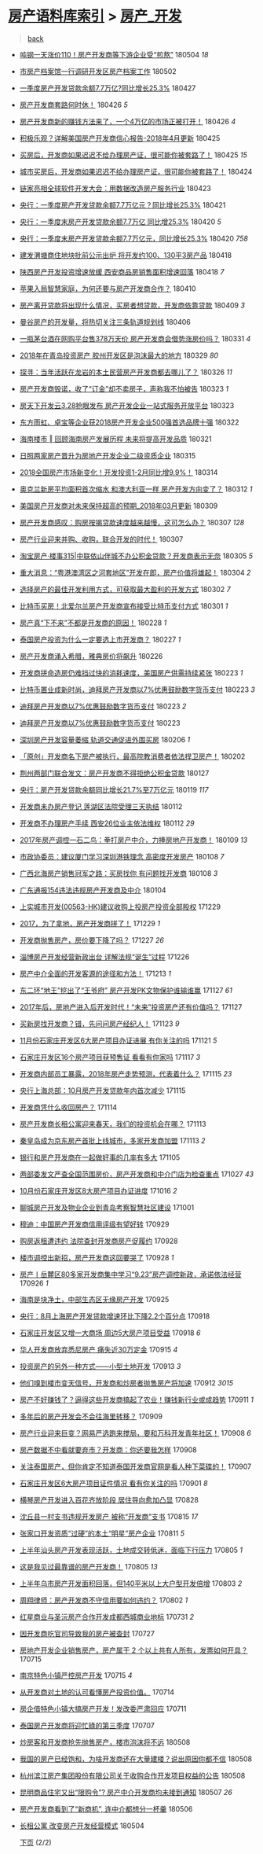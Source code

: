 [房产语料库索引](../../README.md)  > [房产_开发](房产_开发.md)
====
> [back](../README.md)

- [吨钢一天涨价110！房产开发商等下游企业受“煎熬”](http://jkwz.applinzi.com/ittc/7099043720244757511.html#%E5%90%A8%E9%92%A2%E4%B8%80%E5%A4%A9%E6%B6%A8%E4%BB%B7110%EF%BC%81%E6%88%BF%E4%BA%A7%E5%BC%80%E5%8F%91%E5%95%86%E7%AD%89%E4%B8%8B%E6%B8%B8%E4%BC%81%E4%B8%9A%E5%8F%97%E2%80%9C%E7%85%8E%E7%86%AC%E2%80%9D) 180504 *18* 
- [市房产档案馆一行调研开发区房产档案工作](http://jkwz.applinzi.com/ittc/7098390967306683399.html#%E5%B8%82%E6%88%BF%E4%BA%A7%E6%A1%A3%E6%A1%88%E9%A6%86%E4%B8%80%E8%A1%8C%E8%B0%83%E7%A0%94%E5%BC%80%E5%8F%91%E5%8C%BA%E6%88%BF%E4%BA%A7%E6%A1%A3%E6%A1%88%E5%B7%A5%E4%BD%9C) 180502  
- [一季度房产开发贷款余额7.7万亿?同比增长25.3%](http://jkwz.applinzi.com/ittc/7096627554926724106.html#%E4%B8%80%E5%AD%A3%E5%BA%A6%E6%88%BF%E4%BA%A7%E5%BC%80%E5%8F%91%E8%B4%B7%E6%AC%BE%E4%BD%99%E9%A2%9D7.7%E4%B8%87%E4%BA%BF%3F%E5%90%8C%E6%AF%94%E5%A2%9E%E9%95%BF25.3%25) 180427  
- [房产开发商套路何时休！](http://jkwz.applinzi.com/ittc/7096425923035530257.html#%E6%88%BF%E4%BA%A7%E5%BC%80%E5%8F%91%E5%95%86%E5%A5%97%E8%B7%AF%E4%BD%95%E6%97%B6%E4%BC%91%EF%BC%81) 180426 *5* 
- [房产开发商新的赚钱方法来了，一个4万亿的市场正被打开！](http://jkwz.applinzi.com/ittc/7096289787512357899.html#%E6%88%BF%E4%BA%A7%E5%BC%80%E5%8F%91%E5%95%86%E6%96%B0%E7%9A%84%E8%B5%9A%E9%92%B1%E6%96%B9%E6%B3%95%E6%9D%A5%E4%BA%86%EF%BC%8C%E4%B8%80%E4%B8%AA4%E4%B8%87%E4%BA%BF%E7%9A%84%E5%B8%82%E5%9C%BA%E6%AD%A3%E8%A2%AB%E6%89%93%E5%BC%80%EF%BC%81) 180426 *4* 
- [积极乐观？详解美国房产开发商信心报告-2018年4月更新](http://jkwz.applinzi.com/ittc/7096044242931811339.html#%E7%A7%AF%E6%9E%81%E4%B9%90%E8%A7%82%EF%BC%9F%E8%AF%A6%E8%A7%A3%E7%BE%8E%E5%9B%BD%E6%88%BF%E4%BA%A7%E5%BC%80%E5%8F%91%E5%95%86%E4%BF%A1%E5%BF%83%E6%8A%A5%E5%91%8A-2018%E5%B9%B44%E6%9C%88%E6%9B%B4%E6%96%B0) 180425  
- [买房后，开发商如果迟迟不给办理房产证，很可能你被套路了！](http://jkwz.applinzi.com/ittc/7095973064208811014.html#%E4%B9%B0%E6%88%BF%E5%90%8E%EF%BC%8C%E5%BC%80%E5%8F%91%E5%95%86%E5%A6%82%E6%9E%9C%E8%BF%9F%E8%BF%9F%E4%B8%8D%E7%BB%99%E5%8A%9E%E7%90%86%E6%88%BF%E4%BA%A7%E8%AF%81%EF%BC%8C%E5%BE%88%E5%8F%AF%E8%83%BD%E4%BD%A0%E8%A2%AB%E5%A5%97%E8%B7%AF%E4%BA%86%EF%BC%81) 180425 *15* 
- [城市买房后，开发商如果迟迟不给办理房产证，很可能你被套路了！](http://jkwz.applinzi.com/ittc/7095684269437617169.html#%E5%9F%8E%E5%B8%82%E4%B9%B0%E6%88%BF%E5%90%8E%EF%BC%8C%E5%BC%80%E5%8F%91%E5%95%86%E5%A6%82%E6%9E%9C%E8%BF%9F%E8%BF%9F%E4%B8%8D%E7%BB%99%E5%8A%9E%E7%90%86%E6%88%BF%E4%BA%A7%E8%AF%81%EF%BC%8C%E5%BE%88%E5%8F%AF%E8%83%BD%E4%BD%A0%E8%A2%AB%E5%A5%97%E8%B7%AF%E4%BA%86%EF%BC%81) 180424  
- [链家亮相全球软件开发大会：用数据改造房产服务行业](http://jkwz.applinzi.com/ittc/7095253914297566219.html#%E9%93%BE%E5%AE%B6%E4%BA%AE%E7%9B%B8%E5%85%A8%E7%90%83%E8%BD%AF%E4%BB%B6%E5%BC%80%E5%8F%91%E5%A4%A7%E4%BC%9A%EF%BC%9A%E7%94%A8%E6%95%B0%E6%8D%AE%E6%94%B9%E9%80%A0%E6%88%BF%E4%BA%A7%E6%9C%8D%E5%8A%A1%E8%A1%8C%E4%B8%9A) 180423  
- [央行：一季度房产开发贷款余额7.7万亿元？同比增长25.3%](http://jkwz.applinzi.com/ittc/7094316137615721488.html#%E5%A4%AE%E8%A1%8C%EF%BC%9A%E4%B8%80%E5%AD%A3%E5%BA%A6%E6%88%BF%E4%BA%A7%E5%BC%80%E5%8F%91%E8%B4%B7%E6%AC%BE%E4%BD%99%E9%A2%9D7.7%E4%B8%87%E4%BA%BF%E5%85%83%EF%BC%9F%E5%90%8C%E6%AF%94%E5%A2%9E%E9%95%BF25.3%25) 180421  
- [央行：一季度末房产开发贷款余额7.7万亿 同比增25.3%](http://jkwz.applinzi.com/ittc/7094107105227441168.html#%E5%A4%AE%E8%A1%8C%EF%BC%9A%E4%B8%80%E5%AD%A3%E5%BA%A6%E6%9C%AB%E6%88%BF%E4%BA%A7%E5%BC%80%E5%8F%91%E8%B4%B7%E6%AC%BE%E4%BD%99%E9%A2%9D7.7%E4%B8%87%E4%BA%BF+%E5%90%8C%E6%AF%94%E5%A2%9E25.3%25) 180420 *5* 
- [央行：一季度末房产开发贷款余额7.7万亿元，同比增长25.3%](http://jkwz.applinzi.com/ittc/7094093028962862090.html#%E5%A4%AE%E8%A1%8C%EF%BC%9A%E4%B8%80%E5%AD%A3%E5%BA%A6%E6%9C%AB%E6%88%BF%E4%BA%A7%E5%BC%80%E5%8F%91%E8%B4%B7%E6%AC%BE%E4%BD%99%E9%A2%9D7.7%E4%B8%87%E4%BA%BF%E5%85%83%EF%BC%8C%E5%90%8C%E6%AF%94%E5%A2%9E%E9%95%BF25.3%25) 180420 *758* 
- [建发渭塘商住地块批前公示出炉 将开发约100、130平3房产品](http://jkwz.applinzi.com/ittc/7093233812173751313.html#%E5%BB%BA%E5%8F%91%E6%B8%AD%E5%A1%98%E5%95%86%E4%BD%8F%E5%9C%B0%E5%9D%97%E6%89%B9%E5%89%8D%E5%85%AC%E7%A4%BA%E5%87%BA%E7%82%89+%E5%B0%86%E5%BC%80%E5%8F%91%E7%BA%A6100%E3%80%81130%E5%B9%B33%E6%88%BF%E4%BA%A7%E5%93%81) 180418  
- [陕西房产开发投资增速放缓 西安商品房销售面积增速回落](http://jkwz.applinzi.com/ittc/7093214416743171079.html#%E9%99%95%E8%A5%BF%E6%88%BF%E4%BA%A7%E5%BC%80%E5%8F%91%E6%8A%95%E8%B5%84%E5%A2%9E%E9%80%9F%E6%94%BE%E7%BC%93+%E8%A5%BF%E5%AE%89%E5%95%86%E5%93%81%E6%88%BF%E9%94%80%E5%94%AE%E9%9D%A2%E7%A7%AF%E5%A2%9E%E9%80%9F%E5%9B%9E%E8%90%BD) 180418 *7* 
- [苹果入局智慧家庭，为何还要与房产开发商合作？](http://jkwz.applinzi.com/ittc/7090272009923855366.html#%E8%8B%B9%E6%9E%9C%E5%85%A5%E5%B1%80%E6%99%BA%E6%85%A7%E5%AE%B6%E5%BA%AD%EF%BC%8C%E4%B8%BA%E4%BD%95%E8%BF%98%E8%A6%81%E4%B8%8E%E6%88%BF%E4%BA%A7%E5%BC%80%E5%8F%91%E5%95%86%E5%90%88%E4%BD%9C%EF%BC%9F) 180410  
- [房产离开贷款将出现什么情况，买房者想贷款，开发商依靠贷款](http://jkwz.applinzi.com/ittc/7089719076060660743.html#%E6%88%BF%E4%BA%A7%E7%A6%BB%E5%BC%80%E8%B4%B7%E6%AC%BE%E5%B0%86%E5%87%BA%E7%8E%B0%E4%BB%80%E4%B9%88%E6%83%85%E5%86%B5%EF%BC%8C%E4%B9%B0%E6%88%BF%E8%80%85%E6%83%B3%E8%B4%B7%E6%AC%BE%EF%BC%8C%E5%BC%80%E5%8F%91%E5%95%86%E4%BE%9D%E9%9D%A0%E8%B4%B7%E6%AC%BE) 180409 *3* 
- [曼谷房产的开发量，将热切关注三条轨道规划线](http://jkwz.applinzi.com/ittc/7088961781588558865.html#%E6%9B%BC%E8%B0%B7%E6%88%BF%E4%BA%A7%E7%9A%84%E5%BC%80%E5%8F%91%E9%87%8F%EF%BC%8C%E5%B0%86%E7%83%AD%E5%88%87%E5%85%B3%E6%B3%A8%E4%B8%89%E6%9D%A1%E8%BD%A8%E9%81%93%E8%A7%84%E5%88%92%E7%BA%BF) 180406  
- [一瓶茅台酒在网购平台售378万天价 房产开发商会借势涨房价吗？](http://jkwz.applinzi.com/ittc/7086667615340856330.html#%E4%B8%80%E7%93%B6%E8%8C%85%E5%8F%B0%E9%85%92%E5%9C%A8%E7%BD%91%E8%B4%AD%E5%B9%B3%E5%8F%B0%E5%94%AE378%E4%B8%87%E5%A4%A9%E4%BB%B7+%E6%88%BF%E4%BA%A7%E5%BC%80%E5%8F%91%E5%95%86%E4%BC%9A%E5%80%9F%E5%8A%BF%E6%B6%A8%E6%88%BF%E4%BB%B7%E5%90%97%EF%BC%9F) 180331 *4* 
- [2018年在青岛投资房产   胶州开发区是泡沫最大的地方](http://jkwz.applinzi.com/ittc/7085834780539356170.html#2018%E5%B9%B4%E5%9C%A8%E9%9D%92%E5%B2%9B%E6%8A%95%E8%B5%84%E6%88%BF%E4%BA%A7+++%E8%83%B6%E5%B7%9E%E5%BC%80%E5%8F%91%E5%8C%BA%E6%98%AF%E6%B3%A1%E6%B2%AB%E6%9C%80%E5%A4%A7%E7%9A%84%E5%9C%B0%E6%96%B9) 180329 *80* 
- [探寻：当年活跃在龙岩的本土民营房产开发商都去哪儿了？](http://jkwz.applinzi.com/ittc/7084788329327625227.html#%E6%8E%A2%E5%AF%BB%EF%BC%9A%E5%BD%93%E5%B9%B4%E6%B4%BB%E8%B7%83%E5%9C%A8%E9%BE%99%E5%B2%A9%E7%9A%84%E6%9C%AC%E5%9C%9F%E6%B0%91%E8%90%A5%E6%88%BF%E4%BA%A7%E5%BC%80%E5%8F%91%E5%95%86%E9%83%BD%E5%8E%BB%E5%93%AA%E5%84%BF%E4%BA%86%EF%BC%9F) 180326 *11* 
- [房产开发商毁诺，收了“订金”却不卖房子，声称我不怕被告](http://jkwz.applinzi.com/ittc/7083676239837791248.html#%E6%88%BF%E4%BA%A7%E5%BC%80%E5%8F%91%E5%95%86%E6%AF%81%E8%AF%BA%EF%BC%8C%E6%94%B6%E4%BA%86%E2%80%9C%E8%AE%A2%E9%87%91%E2%80%9D%E5%8D%B4%E4%B8%8D%E5%8D%96%E6%88%BF%E5%AD%90%EF%BC%8C%E5%A3%B0%E7%A7%B0%E6%88%91%E4%B8%8D%E6%80%95%E8%A2%AB%E5%91%8A) 180323 *1* 
- [房天下开发云3.28抢眼发布 房产开发企业一站式服务开放平台](http://jkwz.applinzi.com/ittc/7083599536746660880.html#%E6%88%BF%E5%A4%A9%E4%B8%8B%E5%BC%80%E5%8F%91%E4%BA%913.28%E6%8A%A2%E7%9C%BC%E5%8F%91%E5%B8%83+%E6%88%BF%E4%BA%A7%E5%BC%80%E5%8F%91%E4%BC%81%E4%B8%9A%E4%B8%80%E7%AB%99%E5%BC%8F%E6%9C%8D%E5%8A%A1%E5%BC%80%E6%94%BE%E5%B9%B3%E5%8F%B0) 180323  
- [东方雨虹、卓宝等企业获2018房产开发企业500强首选品牌十强](http://jkwz.applinzi.com/ittc/7083213907147883536.html#%E4%B8%9C%E6%96%B9%E9%9B%A8%E8%99%B9%E3%80%81%E5%8D%93%E5%AE%9D%E7%AD%89%E4%BC%81%E4%B8%9A%E8%8E%B72018%E6%88%BF%E4%BA%A7%E5%BC%80%E5%8F%91%E4%BC%81%E4%B8%9A500%E5%BC%BA%E9%A6%96%E9%80%89%E5%93%81%E7%89%8C%E5%8D%81%E5%BC%BA) 180322  
- [海南楼市 ‖ 回顾海南房产发展历程 未来将提高开发品质](http://jkwz.applinzi.com/ittc/7082955585375175697.html#%E6%B5%B7%E5%8D%97%E6%A5%BC%E5%B8%82+%E2%80%96+%E5%9B%9E%E9%A1%BE%E6%B5%B7%E5%8D%97%E6%88%BF%E4%BA%A7%E5%8F%91%E5%B1%95%E5%8E%86%E7%A8%8B+%E6%9C%AA%E6%9D%A5%E5%B0%86%E6%8F%90%E9%AB%98%E5%BC%80%E5%8F%91%E5%93%81%E8%B4%A8) 180321  
- [日照两家房产晋升为房地产开发企业二级资质企业](http://jkwz.applinzi.com/ittc/7080734413359154187.html#%E6%97%A5%E7%85%A7%E4%B8%A4%E5%AE%B6%E6%88%BF%E4%BA%A7%E6%99%8B%E5%8D%87%E4%B8%BA%E6%88%BF%E5%9C%B0%E4%BA%A7%E5%BC%80%E5%8F%91%E4%BC%81%E4%B8%9A%E4%BA%8C%E7%BA%A7%E8%B5%84%E8%B4%A8%E4%BC%81%E4%B8%9A) 180315  
- [2018全国房产市场新变化！开发投资1-2月同比增9.9%！](http://jkwz.applinzi.com/ittc/7080369089384285191.html#2018%E5%85%A8%E5%9B%BD%E6%88%BF%E4%BA%A7%E5%B8%82%E5%9C%BA%E6%96%B0%E5%8F%98%E5%8C%96%EF%BC%81%E5%BC%80%E5%8F%91%E6%8A%95%E8%B5%841-2%E6%9C%88%E5%90%8C%E6%AF%94%E5%A2%9E9.9%25%EF%BC%81) 180314  
- [奥克兰新房平均面积首次缩水 和澳大利亚一样 房产开发方向变了？](http://jkwz.applinzi.com/ittc/7079600388309517318.html#%E5%A5%A5%E5%85%8B%E5%85%B0%E6%96%B0%E6%88%BF%E5%B9%B3%E5%9D%87%E9%9D%A2%E7%A7%AF%E9%A6%96%E6%AC%A1%E7%BC%A9%E6%B0%B4+%E5%92%8C%E6%BE%B3%E5%A4%A7%E5%88%A9%E4%BA%9A%E4%B8%80%E6%A0%B7+%E6%88%BF%E4%BA%A7%E5%BC%80%E5%8F%91%E6%96%B9%E5%90%91%E5%8F%98%E4%BA%86%EF%BC%9F) 180312 *1* 
- [美国房产开发商对未来保持超高的预期_2018年03月更新](http://jkwz.applinzi.com/ittc/7078262634636116999.html#%E7%BE%8E%E5%9B%BD%E6%88%BF%E4%BA%A7%E5%BC%80%E5%8F%91%E5%95%86%E5%AF%B9%E6%9C%AA%E6%9D%A5%E4%BF%9D%E6%8C%81%E8%B6%85%E9%AB%98%E7%9A%84%E9%A2%84%E6%9C%9F_2018%E5%B9%B403%E6%9C%88%E6%9B%B4%E6%96%B0) 180309  
- [房产开发商感叹：购房按揭贷款速度越来越慢，这可怎么办？](http://jkwz.applinzi.com/ittc/7077675288425399303.html#%E6%88%BF%E4%BA%A7%E5%BC%80%E5%8F%91%E5%95%86%E6%84%9F%E5%8F%B9%EF%BC%9A%E8%B4%AD%E6%88%BF%E6%8C%89%E6%8F%AD%E8%B4%B7%E6%AC%BE%E9%80%9F%E5%BA%A6%E8%B6%8A%E6%9D%A5%E8%B6%8A%E6%85%A2%EF%BC%8C%E8%BF%99%E5%8F%AF%E6%80%8E%E4%B9%88%E5%8A%9E%EF%BC%9F) 180307 *128* 
- [房产行业迎来并购、收购，联合开发的时代！](http://jkwz.applinzi.com/ittc/7077366447502525451.html#%E6%88%BF%E4%BA%A7%E8%A1%8C%E4%B8%9A%E8%BF%8E%E6%9D%A5%E5%B9%B6%E8%B4%AD%E3%80%81%E6%94%B6%E8%B4%AD%EF%BC%8C%E8%81%94%E5%90%88%E5%BC%80%E5%8F%91%E7%9A%84%E6%97%B6%E4%BB%A3%EF%BC%81) 180307  
- [淘宝房产·楼事315|中联依山伴城不办公积金贷款？开发商表示无奈](http://jkwz.applinzi.com/ittc/7077050132833240074.html#%E6%B7%98%E5%AE%9D%E6%88%BF%E4%BA%A7%C2%B7%E6%A5%BC%E4%BA%8B315%7C%E4%B8%AD%E8%81%94%E4%BE%9D%E5%B1%B1%E4%BC%B4%E5%9F%8E%E4%B8%8D%E5%8A%9E%E5%85%AC%E7%A7%AF%E9%87%91%E8%B4%B7%E6%AC%BE%EF%BC%9F%E5%BC%80%E5%8F%91%E5%95%86%E8%A1%A8%E7%A4%BA%E6%97%A0%E5%A5%88) 180305 *5* 
- [重大消息：“粤港澳湾区之河套地区”开发在即，房产价值将雄起！](http://jkwz.applinzi.com/ittc/7076556714671604752.html#%E9%87%8D%E5%A4%A7%E6%B6%88%E6%81%AF%EF%BC%9A%E2%80%9C%E7%B2%A4%E6%B8%AF%E6%BE%B3%E6%B9%BE%E5%8C%BA%E4%B9%8B%E6%B2%B3%E5%A5%97%E5%9C%B0%E5%8C%BA%E2%80%9D%E5%BC%80%E5%8F%91%E5%9C%A8%E5%8D%B3%EF%BC%8C%E6%88%BF%E4%BA%A7%E4%BB%B7%E5%80%BC%E5%B0%86%E9%9B%84%E8%B5%B7%EF%BC%81) 180304 *2* 
- [选择房产的最佳开发利用方式，可获取最大盈利的开发方式](http://jkwz.applinzi.com/ittc/7075804076036326406.html#%E9%80%89%E6%8B%A9%E6%88%BF%E4%BA%A7%E7%9A%84%E6%9C%80%E4%BD%B3%E5%BC%80%E5%8F%91%E5%88%A9%E7%94%A8%E6%96%B9%E5%BC%8F%EF%BC%8C%E5%8F%AF%E8%8E%B7%E5%8F%96%E6%9C%80%E5%A4%A7%E7%9B%88%E5%88%A9%E7%9A%84%E5%BC%80%E5%8F%91%E6%96%B9%E5%BC%8F) 180302 *7* 
- [比特币买房！北爱尔兰房产开发商宣布接受比特币支付方式](http://jkwz.applinzi.com/ittc/7075447925352432650.html#%E6%AF%94%E7%89%B9%E5%B8%81%E4%B9%B0%E6%88%BF%EF%BC%81%E5%8C%97%E7%88%B1%E5%B0%94%E5%85%B0%E6%88%BF%E4%BA%A7%E5%BC%80%E5%8F%91%E5%95%86%E5%AE%A3%E5%B8%83%E6%8E%A5%E5%8F%97%E6%AF%94%E7%89%B9%E5%B8%81%E6%94%AF%E4%BB%98%E6%96%B9%E5%BC%8F) 180301 *1* 
- [房产真“下不来”不都是开发商的原因！](http://jkwz.applinzi.com/ittc/7075086595684566023.html#%E6%88%BF%E4%BA%A7%E7%9C%9F%E2%80%9C%E4%B8%8B%E4%B8%8D%E6%9D%A5%E2%80%9D%E4%B8%8D%E9%83%BD%E6%98%AF%E5%BC%80%E5%8F%91%E5%95%86%E7%9A%84%E5%8E%9F%E5%9B%A0%EF%BC%81) 180228 *1* 
- [泰国房产投资为什么一定要选上市开发商？](http://jkwz.applinzi.com/ittc/7074327240060175377.html#%E6%B3%B0%E5%9B%BD%E6%88%BF%E4%BA%A7%E6%8A%95%E8%B5%84%E4%B8%BA%E4%BB%80%E4%B9%88%E4%B8%80%E5%AE%9A%E8%A6%81%E9%80%89%E4%B8%8A%E5%B8%82%E5%BC%80%E5%8F%91%E5%95%86%EF%BC%9F) 180227 *1* 
- [房产开发商涌入希腊，雅典房价将飙升](http://jkwz.applinzi.com/ittc/7074329178617152522.html#%E6%88%BF%E4%BA%A7%E5%BC%80%E5%8F%91%E5%95%86%E6%B6%8C%E5%85%A5%E5%B8%8C%E8%85%8A%EF%BC%8C%E9%9B%85%E5%85%B8%E6%88%BF%E4%BB%B7%E5%B0%86%E9%A3%99%E5%8D%87) 180226  
- [开发商拼命造房仍难挡过快的消耗速度，美国房产供需持续紧张](http://jkwz.applinzi.com/ittc/7073341379839525899.html#%E5%BC%80%E5%8F%91%E5%95%86%E6%8B%BC%E5%91%BD%E9%80%A0%E6%88%BF%E4%BB%8D%E9%9A%BE%E6%8C%A1%E8%BF%87%E5%BF%AB%E7%9A%84%E6%B6%88%E8%80%97%E9%80%9F%E5%BA%A6%EF%BC%8C%E7%BE%8E%E5%9B%BD%E6%88%BF%E4%BA%A7%E4%BE%9B%E9%9C%80%E6%8C%81%E7%BB%AD%E7%B4%A7%E5%BC%A0) 180223 *1* 
- [比特币置业成新时尚，迪拜房产开发商以7%优惠鼓励数字货币支付](http://jkwz.applinzi.com/ittc/7073228248756782097.html#%E6%AF%94%E7%89%B9%E5%B8%81%E7%BD%AE%E4%B8%9A%E6%88%90%E6%96%B0%E6%97%B6%E5%B0%9A%EF%BC%8C%E8%BF%AA%E6%8B%9C%E6%88%BF%E4%BA%A7%E5%BC%80%E5%8F%91%E5%95%86%E4%BB%A57%25%E4%BC%98%E6%83%A0%E9%BC%93%E5%8A%B1%E6%95%B0%E5%AD%97%E8%B4%A7%E5%B8%81%E6%94%AF%E4%BB%98) 180223 *3* 
- [迪拜房产开发商以7%优惠鼓励数字货币支付](http://jkwz.applinzi.com/ittc/7073216920595989520.html#%E8%BF%AA%E6%8B%9C%E6%88%BF%E4%BA%A7%E5%BC%80%E5%8F%91%E5%95%86%E4%BB%A57%25%E4%BC%98%E6%83%A0%E9%BC%93%E5%8A%B1%E6%95%B0%E5%AD%97%E8%B4%A7%E5%B8%81%E6%94%AF%E4%BB%98) 180223 *2* 
- [迪拜房产开发商以7%优惠鼓励数字货币支付](http://jkwz.applinzi.com/ittc/7073208855926670342.html#%E8%BF%AA%E6%8B%9C%E6%88%BF%E4%BA%A7%E5%BC%80%E5%8F%91%E5%95%86%E4%BB%A57%25%E4%BC%98%E6%83%A0%E9%BC%93%E5%8A%B1%E6%95%B0%E5%AD%97%E8%B4%A7%E5%B8%81%E6%94%AF%E4%BB%98) 180223  
- [深圳房产开发容量萎缩 轨道交通促进外围买房](http://jkwz.applinzi.com/ittc/7067028768109888518.html#%E6%B7%B1%E5%9C%B3%E6%88%BF%E4%BA%A7%E5%BC%80%E5%8F%91%E5%AE%B9%E9%87%8F%E8%90%8E%E7%BC%A9+%E8%BD%A8%E9%81%93%E4%BA%A4%E9%80%9A%E4%BF%83%E8%BF%9B%E5%A4%96%E5%9B%B4%E4%B9%B0%E6%88%BF) 180206 *1* 
- [「原创」开发商名下房产被执行，最高院教消费者依法捍卫房产！](http://jkwz.applinzi.com/ittc/7065276986811745296.html#%E3%80%8C%E5%8E%9F%E5%88%9B%E3%80%8D%E5%BC%80%E5%8F%91%E5%95%86%E5%90%8D%E4%B8%8B%E6%88%BF%E4%BA%A7%E8%A2%AB%E6%89%A7%E8%A1%8C%EF%BC%8C%E6%9C%80%E9%AB%98%E9%99%A2%E6%95%99%E6%B6%88%E8%B4%B9%E8%80%85%E4%BE%9D%E6%B3%95%E6%8D%8D%E5%8D%AB%E6%88%BF%E4%BA%A7%EF%BC%81) 180202  
- [荆州两部门联合发文：房产开发商不得拒绝公积金贷款](http://jkwz.applinzi.com/ittc/7063226487681844235.html#%E8%8D%86%E5%B7%9E%E4%B8%A4%E9%83%A8%E9%97%A8%E8%81%94%E5%90%88%E5%8F%91%E6%96%87%EF%BC%9A%E6%88%BF%E4%BA%A7%E5%BC%80%E5%8F%91%E5%95%86%E4%B8%8D%E5%BE%97%E6%8B%92%E7%BB%9D%E5%85%AC%E7%A7%AF%E9%87%91%E8%B4%B7%E6%AC%BE) 180127  
- [央行：房产开发贷款余额同比增长21.7%至7万亿元](http://jkwz.applinzi.com/ittc/7060309213593469969.html#%E5%A4%AE%E8%A1%8C%EF%BC%9A%E6%88%BF%E4%BA%A7%E5%BC%80%E5%8F%91%E8%B4%B7%E6%AC%BE%E4%BD%99%E9%A2%9D%E5%90%8C%E6%AF%94%E5%A2%9E%E9%95%BF21.7%25%E8%87%B37%E4%B8%87%E4%BA%BF%E5%85%83) 180119 *117* 
- [开发商未办房产登记 莲湖区法院受理三天执结](http://jkwz.applinzi.com/ittc/7057769131216995339.html#%E5%BC%80%E5%8F%91%E5%95%86%E6%9C%AA%E5%8A%9E%E6%88%BF%E4%BA%A7%E7%99%BB%E8%AE%B0+%E8%8E%B2%E6%B9%96%E5%8C%BA%E6%B3%95%E9%99%A2%E5%8F%97%E7%90%86%E4%B8%89%E5%A4%A9%E6%89%A7%E7%BB%93) 180112  
- [开发商不办理房产手续 西安26位业主依法维权](http://jkwz.applinzi.com/ittc/7057737490658493447.html#%E5%BC%80%E5%8F%91%E5%95%86%E4%B8%8D%E5%8A%9E%E7%90%86%E6%88%BF%E4%BA%A7%E6%89%8B%E7%BB%AD+%E8%A5%BF%E5%AE%8926%E4%BD%8D%E4%B8%9A%E4%B8%BB%E4%BE%9D%E6%B3%95%E7%BB%B4%E6%9D%83) 180112 *29* 
- [2017年房产调控一石二鸟：拳打房产中介，力捧房地产开发商！](http://jkwz.applinzi.com/ittc/7056528136596882449.html#2017%E5%B9%B4%E6%88%BF%E4%BA%A7%E8%B0%83%E6%8E%A7%E4%B8%80%E7%9F%B3%E4%BA%8C%E9%B8%9F%EF%BC%9A%E6%8B%B3%E6%89%93%E6%88%BF%E4%BA%A7%E4%B8%AD%E4%BB%8B%EF%BC%8C%E5%8A%9B%E6%8D%A7%E6%88%BF%E5%9C%B0%E4%BA%A7%E5%BC%80%E5%8F%91%E5%95%86%EF%BC%81) 180109 *13* 
- [市政协委员：建议厦门学习深圳港铁理念 高密度开发房产](http://jkwz.applinzi.com/ittc/7056213354404643851.html#%E5%B8%82%E6%94%BF%E5%8D%8F%E5%A7%94%E5%91%98%EF%BC%9A%E5%BB%BA%E8%AE%AE%E5%8E%A6%E9%97%A8%E5%AD%A6%E4%B9%A0%E6%B7%B1%E5%9C%B3%E6%B8%AF%E9%93%81%E7%90%86%E5%BF%B5+%E9%AB%98%E5%AF%86%E5%BA%A6%E5%BC%80%E5%8F%91%E6%88%BF%E4%BA%A7) 180108 *7* 
- [广西北海房产销售冠军之路：买房找你 有问题找开发商](http://jkwz.applinzi.com/ittc/7056133831449379857.html#%E5%B9%BF%E8%A5%BF%E5%8C%97%E6%B5%B7%E6%88%BF%E4%BA%A7%E9%94%80%E5%94%AE%E5%86%A0%E5%86%9B%E4%B9%8B%E8%B7%AF%EF%BC%9A%E4%B9%B0%E6%88%BF%E6%89%BE%E4%BD%A0+%E6%9C%89%E9%97%AE%E9%A2%98%E6%89%BE%E5%BC%80%E5%8F%91%E5%95%86) 180108 *3* 
- [广东通报154违法违规房产开发商及中介](http://jkwz.applinzi.com/ittc/7054655638490055697.html#%E5%B9%BF%E4%B8%9C%E9%80%9A%E6%8A%A5154%E8%BF%9D%E6%B3%95%E8%BF%9D%E8%A7%84%E6%88%BF%E4%BA%A7%E5%BC%80%E5%8F%91%E5%95%86%E5%8F%8A%E4%B8%AD%E4%BB%8B) 180104  
- [上实城市开发(00563-HK)建议收购上投房产投资全部股权](http://jkwz.applinzi.com/ittc/7052588802927756305.html#%E4%B8%8A%E5%AE%9E%E5%9F%8E%E5%B8%82%E5%BC%80%E5%8F%91%2800563-HK%29%E5%BB%BA%E8%AE%AE%E6%94%B6%E8%B4%AD%E4%B8%8A%E6%8A%95%E6%88%BF%E4%BA%A7%E6%8A%95%E8%B5%84%E5%85%A8%E9%83%A8%E8%82%A1%E6%9D%83) 171229  
- [2017，为了拿地，房产开发商拼了！](http://jkwz.applinzi.com/ittc/7052525615293400080.html#2017%EF%BC%8C%E4%B8%BA%E4%BA%86%E6%8B%BF%E5%9C%B0%EF%BC%8C%E6%88%BF%E4%BA%A7%E5%BC%80%E5%8F%91%E5%95%86%E6%8B%BC%E4%BA%86%EF%BC%81) 171229 *1* 
- [开发商抛售房产，房价要下降了吗？](http://jkwz.applinzi.com/ittc/7051853239987733520.html#%E5%BC%80%E5%8F%91%E5%95%86%E6%8A%9B%E5%94%AE%E6%88%BF%E4%BA%A7%EF%BC%8C%E6%88%BF%E4%BB%B7%E8%A6%81%E4%B8%8B%E9%99%8D%E4%BA%86%E5%90%97%EF%BC%9F) 171227 *26* 
- [淄博房产开发经营新政出台 详解法规“诞生”过程](http://jkwz.applinzi.com/ittc/7051446364636988432.html#%E6%B7%84%E5%8D%9A%E6%88%BF%E4%BA%A7%E5%BC%80%E5%8F%91%E7%BB%8F%E8%90%A5%E6%96%B0%E6%94%BF%E5%87%BA%E5%8F%B0+%E8%AF%A6%E8%A7%A3%E6%B3%95%E8%A7%84%E2%80%9C%E8%AF%9E%E7%94%9F%E2%80%9D%E8%BF%87%E7%A8%8B) 171226  
- [房产中介全面的开发客源的途径和方法！](http://jkwz.applinzi.com/ittc/7046609543902004241.html#%E6%88%BF%E4%BA%A7%E4%B8%AD%E4%BB%8B%E5%85%A8%E9%9D%A2%E7%9A%84%E5%BC%80%E5%8F%91%E5%AE%A2%E6%BA%90%E7%9A%84%E9%80%94%E5%BE%84%E5%92%8C%E6%96%B9%E6%B3%95%EF%BC%81) 171213 *1* 
- [东二环“地王”挖出了“王爷府” 房产开发PK文物保护谁输谁赢](http://jkwz.applinzi.com/ittc/7040692106115417104.html#%E4%B8%9C%E4%BA%8C%E7%8E%AF%E2%80%9C%E5%9C%B0%E7%8E%8B%E2%80%9D%E6%8C%96%E5%87%BA%E4%BA%86%E2%80%9C%E7%8E%8B%E7%88%B7%E5%BA%9C%E2%80%9D+%E6%88%BF%E4%BA%A7%E5%BC%80%E5%8F%91PK%E6%96%87%E7%89%A9%E4%BF%9D%E6%8A%A4%E8%B0%81%E8%BE%93%E8%B0%81%E8%B5%A2) 171127 *61* 
- [2017年后，房地产进入后开发时代！“未来”投资房产还有价值吗？](http://jkwz.applinzi.com/ittc/7040567973482333200.html#2017%E5%B9%B4%E5%90%8E%EF%BC%8C%E6%88%BF%E5%9C%B0%E4%BA%A7%E8%BF%9B%E5%85%A5%E5%90%8E%E5%BC%80%E5%8F%91%E6%97%B6%E4%BB%A3%EF%BC%81%E2%80%9C%E6%9C%AA%E6%9D%A5%E2%80%9D%E6%8A%95%E8%B5%84%E6%88%BF%E4%BA%A7%E8%BF%98%E6%9C%89%E4%BB%B7%E5%80%BC%E5%90%97%EF%BC%9F) 171127  
- [买新房找开发商？错，先问问房产经纪人！](http://jkwz.applinzi.com/ittc/7039048133462459408.html#%E4%B9%B0%E6%96%B0%E6%88%BF%E6%89%BE%E5%BC%80%E5%8F%91%E5%95%86%EF%BC%9F%E9%94%99%EF%BC%8C%E5%85%88%E9%97%AE%E9%97%AE%E6%88%BF%E4%BA%A7%E7%BB%8F%E7%BA%AA%E4%BA%BA%EF%BC%81) 171123 *9* 
- [11月份石家庄开发区6大房产项目办证进展 有你关注的吗](http://jkwz.applinzi.com/ittc/7038446981301666833.html#11%E6%9C%88%E4%BB%BD%E7%9F%B3%E5%AE%B6%E5%BA%84%E5%BC%80%E5%8F%91%E5%8C%BA6%E5%A4%A7%E6%88%BF%E4%BA%A7%E9%A1%B9%E7%9B%AE%E5%8A%9E%E8%AF%81%E8%BF%9B%E5%B1%95+%E6%9C%89%E4%BD%A0%E5%85%B3%E6%B3%A8%E7%9A%84%E5%90%97) 171121 *5* 
- [石家庄开发区16个房产项目获预售证 看看有你家吗](http://jkwz.applinzi.com/ittc/7036881194199811088.html#%E7%9F%B3%E5%AE%B6%E5%BA%84%E5%BC%80%E5%8F%91%E5%8C%BA16%E4%B8%AA%E6%88%BF%E4%BA%A7%E9%A1%B9%E7%9B%AE%E8%8E%B7%E9%A2%84%E5%94%AE%E8%AF%81+%E7%9C%8B%E7%9C%8B%E6%9C%89%E4%BD%A0%E5%AE%B6%E5%90%97) 171117 *3* 
- [开发商内部员工暴露，2018年房产走势预测，代表着什么？](http://jkwz.applinzi.com/ittc/7036281448846328848.html#%E5%BC%80%E5%8F%91%E5%95%86%E5%86%85%E9%83%A8%E5%91%98%E5%B7%A5%E6%9A%B4%E9%9C%B2%EF%BC%8C2018%E5%B9%B4%E6%88%BF%E4%BA%A7%E8%B5%B0%E5%8A%BF%E9%A2%84%E6%B5%8B%EF%BC%8C%E4%BB%A3%E8%A1%A8%E7%9D%80%E4%BB%80%E4%B9%88%EF%BC%9F) 171115 *23* 
- [央行上海总部：10月房产开发贷款年内首次减少](http://jkwz.applinzi.com/ittc/7036243528689124369.html#%E5%A4%AE%E8%A1%8C%E4%B8%8A%E6%B5%B7%E6%80%BB%E9%83%A8%EF%BC%9A10%E6%9C%88%E6%88%BF%E4%BA%A7%E5%BC%80%E5%8F%91%E8%B4%B7%E6%AC%BE%E5%B9%B4%E5%86%85%E9%A6%96%E6%AC%A1%E5%87%8F%E5%B0%91) 171115  
- [开发商凭什么收回房产？](http://jkwz.applinzi.com/ittc/7035736259786441745.html#%E5%BC%80%E5%8F%91%E5%95%86%E5%87%AD%E4%BB%80%E4%B9%88%E6%94%B6%E5%9B%9E%E6%88%BF%E4%BA%A7%EF%BC%9F) 171114  
- [房产开发商长租公寓迎来春天，我们的投资机会在哪？](http://jkwz.applinzi.com/ittc/7035478784201982992.html#%E6%88%BF%E4%BA%A7%E5%BC%80%E5%8F%91%E5%95%86%E9%95%BF%E7%A7%9F%E5%85%AC%E5%AF%93%E8%BF%8E%E6%9D%A5%E6%98%A5%E5%A4%A9%EF%BC%8C%E6%88%91%E4%BB%AC%E7%9A%84%E6%8A%95%E8%B5%84%E6%9C%BA%E4%BC%9A%E5%9C%A8%E5%93%AA%EF%BC%9F) 171113  
- [秦皇岛成为京东房产首批上线城市，多家开发商加盟](http://jkwz.applinzi.com/ittc/7035433666455536656.html#%E7%A7%A6%E7%9A%87%E5%B2%9B%E6%88%90%E4%B8%BA%E4%BA%AC%E4%B8%9C%E6%88%BF%E4%BA%A7%E9%A6%96%E6%89%B9%E4%B8%8A%E7%BA%BF%E5%9F%8E%E5%B8%82%EF%BC%8C%E5%A4%9A%E5%AE%B6%E5%BC%80%E5%8F%91%E5%95%86%E5%8A%A0%E7%9B%9F) 171113 *2* 
- [银行和房产开发商在一起做好事的几率有多大](http://jkwz.applinzi.com/ittc/7032575836350317585.html#%E9%93%B6%E8%A1%8C%E5%92%8C%E6%88%BF%E4%BA%A7%E5%BC%80%E5%8F%91%E5%95%86%E5%9C%A8%E4%B8%80%E8%B5%B7%E5%81%9A%E5%A5%BD%E4%BA%8B%E7%9A%84%E5%87%A0%E7%8E%87%E6%9C%89%E5%A4%9A%E5%A4%A7) 171105  
- [两部委发文严查全国范围房价，房产开发商和中介门店为检查重点](http://jkwz.applinzi.com/ittc/7029073357725762577.html#%E4%B8%A4%E9%83%A8%E5%A7%94%E5%8F%91%E6%96%87%E4%B8%A5%E6%9F%A5%E5%85%A8%E5%9B%BD%E8%8C%83%E5%9B%B4%E6%88%BF%E4%BB%B7%EF%BC%8C%E6%88%BF%E4%BA%A7%E5%BC%80%E5%8F%91%E5%95%86%E5%92%8C%E4%B8%AD%E4%BB%8B%E9%97%A8%E5%BA%97%E4%B8%BA%E6%A3%80%E6%9F%A5%E9%87%8D%E7%82%B9) 171027 *43* 
- [10月份石家庄开发区8大房产项目办证进度](http://jkwz.applinzi.com/ittc/7025083018358817808.html#10%E6%9C%88%E4%BB%BD%E7%9F%B3%E5%AE%B6%E5%BA%84%E5%BC%80%E5%8F%91%E5%8C%BA8%E5%A4%A7%E6%88%BF%E4%BA%A7%E9%A1%B9%E7%9B%AE%E5%8A%9E%E8%AF%81%E8%BF%9B%E5%BA%A6) 171016 *2* 
- [聊城房产开发及物业企业到青岛考察智慧社区建设](http://jkwz.applinzi.com/ittc/7019254449225335824.html#%E8%81%8A%E5%9F%8E%E6%88%BF%E4%BA%A7%E5%BC%80%E5%8F%91%E5%8F%8A%E7%89%A9%E4%B8%9A%E4%BC%81%E4%B8%9A%E5%88%B0%E9%9D%92%E5%B2%9B%E8%80%83%E5%AF%9F%E6%99%BA%E6%85%A7%E7%A4%BE%E5%8C%BA%E5%BB%BA%E8%AE%BE) 171001  
- [穆迪：中国房产开发商信用评级有望好转](http://jkwz.applinzi.com/ittc/7018661117285630992.html#%E7%A9%86%E8%BF%AA%EF%BC%9A%E4%B8%AD%E5%9B%BD%E6%88%BF%E4%BA%A7%E5%BC%80%E5%8F%91%E5%95%86%E4%BF%A1%E7%94%A8%E8%AF%84%E7%BA%A7%E6%9C%89%E6%9C%9B%E5%A5%BD%E8%BD%AC) 170929  
- [购房返租遭违约 法院查封开发商房产促履约](http://jkwz.applinzi.com/ittc/7018390787052798993.html#%E8%B4%AD%E6%88%BF%E8%BF%94%E7%A7%9F%E9%81%AD%E8%BF%9D%E7%BA%A6+%E6%B3%95%E9%99%A2%E6%9F%A5%E5%B0%81%E5%BC%80%E5%8F%91%E5%95%86%E6%88%BF%E4%BA%A7%E4%BF%83%E5%B1%A5%E7%BA%A6) 170928  
- [楼市调控出新招，房产开发商这回要哭了](http://jkwz.applinzi.com/ittc/7018342939242267665.html#%E6%A5%BC%E5%B8%82%E8%B0%83%E6%8E%A7%E5%87%BA%E6%96%B0%E6%8B%9B%EF%BC%8C%E6%88%BF%E4%BA%A7%E5%BC%80%E5%8F%91%E5%95%86%E8%BF%99%E5%9B%9E%E8%A6%81%E5%93%AD%E4%BA%86) 170928 *1* 
- [房产丨岳麓区80多家开发商集中学习“9.23”房产调控新政，承诺依法经营](http://jkwz.applinzi.com/ittc/7017668497906336784.html#%E6%88%BF%E4%BA%A7%E4%B8%A8%E5%B2%B3%E9%BA%93%E5%8C%BA80%E5%A4%9A%E5%AE%B6%E5%BC%80%E5%8F%91%E5%95%86%E9%9B%86%E4%B8%AD%E5%AD%A6%E4%B9%A0%E2%80%9C9.23%E2%80%9D%E6%88%BF%E4%BA%A7%E8%B0%83%E6%8E%A7%E6%96%B0%E6%94%BF%EF%BC%8C%E6%89%BF%E8%AF%BA%E4%BE%9D%E6%B3%95%E7%BB%8F%E8%90%A5) 170926 *1* 
- [海南是块净土，中部生态区无缘房产开发](http://jkwz.applinzi.com/ittc/7017300905542812688.html#%E6%B5%B7%E5%8D%97%E6%98%AF%E5%9D%97%E5%87%80%E5%9C%9F%EF%BC%8C%E4%B8%AD%E9%83%A8%E7%94%9F%E6%80%81%E5%8C%BA%E6%97%A0%E7%BC%98%E6%88%BF%E4%BA%A7%E5%BC%80%E5%8F%91) 170925  
- [央行：8月上海房产开发贷款增速环比下降2.2个百分点](http://jkwz.applinzi.com/ittc/7014726961451238417.html#%E5%A4%AE%E8%A1%8C%EF%BC%9A8%E6%9C%88%E4%B8%8A%E6%B5%B7%E6%88%BF%E4%BA%A7%E5%BC%80%E5%8F%91%E8%B4%B7%E6%AC%BE%E5%A2%9E%E9%80%9F%E7%8E%AF%E6%AF%94%E4%B8%8B%E9%99%8D2.2%E4%B8%AA%E7%99%BE%E5%88%86%E7%82%B9) 170918  
- [石家庄开发区又增一大商场 周边5大房产项目受益](http://jkwz.applinzi.com/ittc/7014592626689573905.html#%E7%9F%B3%E5%AE%B6%E5%BA%84%E5%BC%80%E5%8F%91%E5%8C%BA%E5%8F%88%E5%A2%9E%E4%B8%80%E5%A4%A7%E5%95%86%E5%9C%BA+%E5%91%A8%E8%BE%B95%E5%A4%A7%E6%88%BF%E4%BA%A7%E9%A1%B9%E7%9B%AE%E5%8F%97%E7%9B%8A) 170918 *6* 
- [华人开发商放弃悉尼房产 痛失近30万定金](http://jkwz.applinzi.com/ittc/7013546728920450065.html#%E5%8D%8E%E4%BA%BA%E5%BC%80%E5%8F%91%E5%95%86%E6%94%BE%E5%BC%83%E6%82%89%E5%B0%BC%E6%88%BF%E4%BA%A7+%E7%97%9B%E5%A4%B1%E8%BF%9130%E4%B8%87%E5%AE%9A%E9%87%91) 170915 *4* 
- [投资房产的另外一种方式——小型土地开发](http://jkwz.applinzi.com/ittc/7012727072831833105.html#%E6%8A%95%E8%B5%84%E6%88%BF%E4%BA%A7%E7%9A%84%E5%8F%A6%E5%A4%96%E4%B8%80%E7%A7%8D%E6%96%B9%E5%BC%8F%E2%80%94%E2%80%94%E5%B0%8F%E5%9E%8B%E5%9C%9F%E5%9C%B0%E5%BC%80%E5%8F%91) 170913 *3* 
- [他们嗅到楼市变天信号，开发商和炒房者抛售房产将加速](http://jkwz.applinzi.com/ittc/7012382917735744529.html#%E4%BB%96%E4%BB%AC%E5%97%85%E5%88%B0%E6%A5%BC%E5%B8%82%E5%8F%98%E5%A4%A9%E4%BF%A1%E5%8F%B7%EF%BC%8C%E5%BC%80%E5%8F%91%E5%95%86%E5%92%8C%E7%82%92%E6%88%BF%E8%80%85%E6%8A%9B%E5%94%AE%E6%88%BF%E4%BA%A7%E5%B0%86%E5%8A%A0%E9%80%9F) 170912 *3015* 
- [房产不好赚钱了？逼得这些开发商搞起了农业！赚钱新行业或成趋势](http://jkwz.applinzi.com/ittc/7011993345487012880.html#%E6%88%BF%E4%BA%A7%E4%B8%8D%E5%A5%BD%E8%B5%9A%E9%92%B1%E4%BA%86%EF%BC%9F%E9%80%BC%E5%BE%97%E8%BF%99%E4%BA%9B%E5%BC%80%E5%8F%91%E5%95%86%E6%90%9E%E8%B5%B7%E4%BA%86%E5%86%9C%E4%B8%9A%EF%BC%81%E8%B5%9A%E9%92%B1%E6%96%B0%E8%A1%8C%E4%B8%9A%E6%88%96%E6%88%90%E8%B6%8B%E5%8A%BF) 170911 *1* 
- [多年后的房产开发会不会往海里转移？](http://jkwz.applinzi.com/ittc/7011313887264375825.html#%E5%A4%9A%E5%B9%B4%E5%90%8E%E7%9A%84%E6%88%BF%E4%BA%A7%E5%BC%80%E5%8F%91%E4%BC%9A%E4%B8%8D%E4%BC%9A%E5%BE%80%E6%B5%B7%E9%87%8C%E8%BD%AC%E7%A7%BB%EF%BC%9F) 170909  
- [房产行业迎来巨变？网易严选跑来搅局，要和万科开发青年社区！](http://jkwz.applinzi.com/ittc/7010863329780958225.html#%E6%88%BF%E4%BA%A7%E8%A1%8C%E4%B8%9A%E8%BF%8E%E6%9D%A5%E5%B7%A8%E5%8F%98%EF%BC%9F%E7%BD%91%E6%98%93%E4%B8%A5%E9%80%89%E8%B7%91%E6%9D%A5%E6%90%85%E5%B1%80%EF%BC%8C%E8%A6%81%E5%92%8C%E4%B8%87%E7%A7%91%E5%BC%80%E5%8F%91%E9%9D%92%E5%B9%B4%E7%A4%BE%E5%8C%BA%EF%BC%81) 170908 *6* 
- [房产数据不中看就要弃市？开发商：你还要我怎样](http://jkwz.applinzi.com/ittc/7010748463648867344.html#%E6%88%BF%E4%BA%A7%E6%95%B0%E6%8D%AE%E4%B8%8D%E4%B8%AD%E7%9C%8B%E5%B0%B1%E8%A6%81%E5%BC%83%E5%B8%82%EF%BC%9F%E5%BC%80%E5%8F%91%E5%95%86%EF%BC%9A%E4%BD%A0%E8%BF%98%E8%A6%81%E6%88%91%E6%80%8E%E6%A0%B7) 170908  
- [关注泰国房产，但你肯定不知道泰国开发商官网是看人种下菜碟的！](http://jkwz.applinzi.com/ittc/7010673993961702417.html#%E5%85%B3%E6%B3%A8%E6%B3%B0%E5%9B%BD%E6%88%BF%E4%BA%A7%EF%BC%8C%E4%BD%86%E4%BD%A0%E8%82%AF%E5%AE%9A%E4%B8%8D%E7%9F%A5%E9%81%93%E6%B3%B0%E5%9B%BD%E5%BC%80%E5%8F%91%E5%95%86%E5%AE%98%E7%BD%91%E6%98%AF%E7%9C%8B%E4%BA%BA%E7%A7%8D%E4%B8%8B%E8%8F%9C%E7%A2%9F%E7%9A%84%EF%BC%81) 170907  
- [石家庄开发区6大房产项目证件情况 看有你关注的吗](http://jkwz.applinzi.com/ittc/7008246922987701265.html#%E7%9F%B3%E5%AE%B6%E5%BA%84%E5%BC%80%E5%8F%91%E5%8C%BA6%E5%A4%A7%E6%88%BF%E4%BA%A7%E9%A1%B9%E7%9B%AE%E8%AF%81%E4%BB%B6%E6%83%85%E5%86%B5+%E7%9C%8B%E6%9C%89%E4%BD%A0%E5%85%B3%E6%B3%A8%E7%9A%84%E5%90%97) 170901 *8* 
- [横琴房产开发进入百花齐放阶段 居住导向愈加凸显](http://jkwz.applinzi.com/ittc/7006790633837298704.html#%E6%A8%AA%E7%90%B4%E6%88%BF%E4%BA%A7%E5%BC%80%E5%8F%91%E8%BF%9B%E5%85%A5%E7%99%BE%E8%8A%B1%E9%BD%90%E6%94%BE%E9%98%B6%E6%AE%B5+%E5%B1%85%E4%BD%8F%E5%AF%BC%E5%90%91%E6%84%88%E5%8A%A0%E5%87%B8%E6%98%BE) 170828  
- [沈丘县一村支书违规开发房产 被称“开发商”支书](http://jkwz.applinzi.com/ittc/7002084941419250705.html#%E6%B2%88%E4%B8%98%E5%8E%BF%E4%B8%80%E6%9D%91%E6%94%AF%E4%B9%A6%E8%BF%9D%E8%A7%84%E5%BC%80%E5%8F%91%E6%88%BF%E4%BA%A7+%E8%A2%AB%E7%A7%B0%E2%80%9C%E5%BC%80%E5%8F%91%E5%95%86%E2%80%9D%E6%94%AF%E4%B9%A6) 170815 *17* 
- [张家口开发资质“过硬”的本土“明星”房产企业](http://jkwz.applinzi.com/ittc/7000465651330974736.html#%E5%BC%A0%E5%AE%B6%E5%8F%A3%E5%BC%80%E5%8F%91%E8%B5%84%E8%B4%A8%E2%80%9C%E8%BF%87%E7%A1%AC%E2%80%9D%E7%9A%84%E6%9C%AC%E5%9C%9F%E2%80%9C%E6%98%8E%E6%98%9F%E2%80%9D%E6%88%BF%E4%BA%A7%E4%BC%81%E4%B8%9A) 170811 *5* 
- [上半年汕头房产开发表现活跃，土地成交转低迷，面临下行压力](http://jkwz.applinzi.com/ittc/6998319338942366736.html#%E4%B8%8A%E5%8D%8A%E5%B9%B4%E6%B1%95%E5%A4%B4%E6%88%BF%E4%BA%A7%E5%BC%80%E5%8F%91%E8%A1%A8%E7%8E%B0%E6%B4%BB%E8%B7%83%EF%BC%8C%E5%9C%9F%E5%9C%B0%E6%88%90%E4%BA%A4%E8%BD%AC%E4%BD%8E%E8%BF%B7%EF%BC%8C%E9%9D%A2%E4%B8%B4%E4%B8%8B%E8%A1%8C%E5%8E%8B%E5%8A%9B) 170805 *1* 
- [这是我见过最靠谱的房产开发商！](http://jkwz.applinzi.com/ittc/6991594902222554129.html#%E8%BF%99%E6%98%AF%E6%88%91%E8%A7%81%E8%BF%87%E6%9C%80%E9%9D%A0%E8%B0%B1%E7%9A%84%E6%88%BF%E4%BA%A7%E5%BC%80%E5%8F%91%E5%95%86%EF%BC%81) 170805 *13* 
- [上半年乌市房产开发面积回落，但140平米以上大户型开发倍增](http://jkwz.applinzi.com/ittc/6997672006383043601.html#%E4%B8%8A%E5%8D%8A%E5%B9%B4%E4%B9%8C%E5%B8%82%E6%88%BF%E4%BA%A7%E5%BC%80%E5%8F%91%E9%9D%A2%E7%A7%AF%E5%9B%9E%E8%90%BD%EF%BC%8C%E4%BD%86140%E5%B9%B3%E7%B1%B3%E4%BB%A5%E4%B8%8A%E5%A4%A7%E6%88%B7%E5%9E%8B%E5%BC%80%E5%8F%91%E5%80%8D%E5%A2%9E) 170803 *2* 
- [周翔律师：房产开发商不守信用要如何违约？](http://jkwz.applinzi.com/ittc/6996531148501812241.html#%E5%91%A8%E7%BF%94%E5%BE%8B%E5%B8%88%EF%BC%9A%E6%88%BF%E4%BA%A7%E5%BC%80%E5%8F%91%E5%95%86%E4%B8%8D%E5%AE%88%E4%BF%A1%E7%94%A8%E8%A6%81%E5%A6%82%E4%BD%95%E8%BF%9D%E7%BA%A6%EF%BC%9F) 170802 *1* 
- [红星商业与圣沅房产合作开发成都西城商业地标](http://jkwz.applinzi.com/ittc/6996582621600285713.html#%E7%BA%A2%E6%98%9F%E5%95%86%E4%B8%9A%E4%B8%8E%E5%9C%A3%E6%B2%85%E6%88%BF%E4%BA%A7%E5%90%88%E4%BD%9C%E5%BC%80%E5%8F%91%E6%88%90%E9%83%BD%E8%A5%BF%E5%9F%8E%E5%95%86%E4%B8%9A%E5%9C%B0%E6%A0%87) 170731 *2* 
- [因开发商吃官司导致我的房产被查封](http://jkwz.applinzi.com/ittc/6994853888682099729.html#%E5%9B%A0%E5%BC%80%E5%8F%91%E5%95%86%E5%90%83%E5%AE%98%E5%8F%B8%E5%AF%BC%E8%87%B4%E6%88%91%E7%9A%84%E6%88%BF%E4%BA%A7%E8%A2%AB%E6%9F%A5%E5%B0%81) 170727  
- [房地产开发企业销售房产，房产属于 2 个以上共有人所有，发票如何开具？](http://jkwz.applinzi.com/ittc/6990616244464927760.html#%E6%88%BF%E5%9C%B0%E4%BA%A7%E5%BC%80%E5%8F%91%E4%BC%81%E4%B8%9A%E9%94%80%E5%94%AE%E6%88%BF%E4%BA%A7%EF%BC%8C%E6%88%BF%E4%BA%A7%E5%B1%9E%E4%BA%8E+2+%E4%B8%AA%E4%BB%A5%E4%B8%8A%E5%85%B1%E6%9C%89%E4%BA%BA%E6%89%80%E6%9C%89%EF%BC%8C%E5%8F%91%E7%A5%A8%E5%A6%82%E4%BD%95%E5%BC%80%E5%85%B7%EF%BC%9F) 170715  
- [南京特色小镇严控房产开发](http://jkwz.applinzi.com/ittc/6990426466138194960.html#%E5%8D%97%E4%BA%AC%E7%89%B9%E8%89%B2%E5%B0%8F%E9%95%87%E4%B8%A5%E6%8E%A7%E6%88%BF%E4%BA%A7%E5%BC%80%E5%8F%91) 170715 *4* 
- [从开发商对土地的认可看懂房产投资价值。](http://jkwz.applinzi.com/ittc/6989783395931259920.html#%E4%BB%8E%E5%BC%80%E5%8F%91%E5%95%86%E5%AF%B9%E5%9C%9F%E5%9C%B0%E7%9A%84%E8%AE%A4%E5%8F%AF%E7%9C%8B%E6%87%82%E6%88%BF%E4%BA%A7%E6%8A%95%E8%B5%84%E4%BB%B7%E5%80%BC%E3%80%82) 170714  
- [房企借特色小镇大搞房产开发！发改委严肃回应](http://jkwz.applinzi.com/ittc/6989003957786379269.html#%E6%88%BF%E4%BC%81%E5%80%9F%E7%89%B9%E8%89%B2%E5%B0%8F%E9%95%87%E5%A4%A7%E6%90%9E%E6%88%BF%E4%BA%A7%E5%BC%80%E5%8F%91%EF%BC%81%E5%8F%91%E6%94%B9%E5%A7%94%E4%B8%A5%E8%82%83%E5%9B%9E%E5%BA%94) 170711  
- [泰国房产开发商将迎忙碌的第三季度](http://jkwz.applinzi.com/ittc/6987504981081850885.html#%E6%B3%B0%E5%9B%BD%E6%88%BF%E4%BA%A7%E5%BC%80%E5%8F%91%E5%95%86%E5%B0%86%E8%BF%8E%E5%BF%99%E7%A2%8C%E7%9A%84%E7%AC%AC%E4%B8%89%E5%AD%A3%E5%BA%A6) 170707  
- [炒房客和开发商抢先抛售房产，楼市泡沫将不远](http://jkwz.applinzi.com/ittc/7100789814108619793.html#%E7%82%92%E6%88%BF%E5%AE%A2%E5%92%8C%E5%BC%80%E5%8F%91%E5%95%86%E6%8A%A2%E5%85%88%E6%8A%9B%E5%94%AE%E6%88%BF%E4%BA%A7%EF%BC%8C%E6%A5%BC%E5%B8%82%E6%B3%A1%E6%B2%AB%E5%B0%86%E4%B8%8D%E8%BF%9C) 180508  
- [我国的房产已经饱和，为啥开发商还在大量建楼？说出原因你都不信](http://jkwz.applinzi.com/ittc/7100670162292442122.html#%E6%88%91%E5%9B%BD%E7%9A%84%E6%88%BF%E4%BA%A7%E5%B7%B2%E7%BB%8F%E9%A5%B1%E5%92%8C%EF%BC%8C%E4%B8%BA%E5%95%A5%E5%BC%80%E5%8F%91%E5%95%86%E8%BF%98%E5%9C%A8%E5%A4%A7%E9%87%8F%E5%BB%BA%E6%A5%BC%EF%BC%9F%E8%AF%B4%E5%87%BA%E5%8E%9F%E5%9B%A0%E4%BD%A0%E9%83%BD%E4%B8%8D%E4%BF%A1) 180508  
- [杭州滨江房产集团股份有限公司关于收购合作开发项目权益的公告](http://jkwz.applinzi.com/ittc/7100571839569069073.html#%E6%9D%AD%E5%B7%9E%E6%BB%A8%E6%B1%9F%E6%88%BF%E4%BA%A7%E9%9B%86%E5%9B%A2%E8%82%A1%E4%BB%BD%E6%9C%89%E9%99%90%E5%85%AC%E5%8F%B8%E5%85%B3%E4%BA%8E%E6%94%B6%E8%B4%AD%E5%90%88%E4%BD%9C%E5%BC%80%E5%8F%91%E9%A1%B9%E7%9B%AE%E6%9D%83%E7%9B%8A%E7%9A%84%E5%85%AC%E5%91%8A) 180508  
- [昆明商品住宅又出“限购令”? 房产中介开发商均未接到通知](http://jkwz.applinzi.com/ittc/7100293966513832966.html#%E6%98%86%E6%98%8E%E5%95%86%E5%93%81%E4%BD%8F%E5%AE%85%E5%8F%88%E5%87%BA%E2%80%9C%E9%99%90%E8%B4%AD%E4%BB%A4%E2%80%9D%3F+%E6%88%BF%E4%BA%A7%E4%B8%AD%E4%BB%8B%E5%BC%80%E5%8F%91%E5%95%86%E5%9D%87%E6%9C%AA%E6%8E%A5%E5%88%B0%E9%80%9A%E7%9F%A5) 180507 *26* 
- [房产开发商看到了“新商机”, 连中介都想分一杯羹](http://jkwz.applinzi.com/ittc/7099894087903872010.html#%E6%88%BF%E4%BA%A7%E5%BC%80%E5%8F%91%E5%95%86%E7%9C%8B%E5%88%B0%E4%BA%86%E2%80%9C%E6%96%B0%E5%95%86%E6%9C%BA%E2%80%9D%2C+%E8%BF%9E%E4%B8%AD%E4%BB%8B%E9%83%BD%E6%83%B3%E5%88%86%E4%B8%80%E6%9D%AF%E7%BE%B9) 180506  
- [长租公寓 改变房产开发经营模式](http://jkwz.applinzi.com/ittc/7099051844070540299.html#%E9%95%BF%E7%A7%9F%E5%85%AC%E5%AF%93+%E6%94%B9%E5%8F%98%E6%88%BF%E4%BA%A7%E5%BC%80%E5%8F%91%E7%BB%8F%E8%90%A5%E6%A8%A1%E5%BC%8F) 180504  


  [下页](房产_开发1.md)          (2/2)